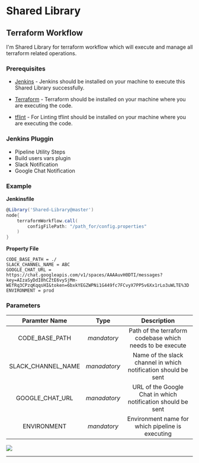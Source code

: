 # Shared Library
## Terraform Workflow
I'm Shared Library for terraform workflow which will execute and manage all terraform related operations.

### Prerequisites
- [Jenkins](https://www.jenkins.io/doc/book/installing/) - Jenkins should be installed on your machine to execute this Shared Library successfully.

- [Terraform](https://www.terraform.io/) - Terraform should be installed on your machine where you are executing the code.

- [tflint](https://github.com/terraform-linters/tflint) - For Linting tflint should be installed on your machine where you are executing the code.

### Jenkins Pluggin
- Pipeline Utility Steps
- Build users vars plugin
- Slack Notification
- Google Chat Notification

### Example

****Jenkinsfile****
```groovy
@Library('Shared-Library@master')
node{
    terraformWorkflow.call(
        configFilePath: "/path_for/config.properties"
    )
}
````

****Property File****
````properties
CODE_BASE_PATH = ./
SLACK_CHANNEL_NAME = ABC
GOOGLE_CHAT_URL = https://chat.googleapis.com/v1/spaces/AAAAuvH0DTI/messages?key=AIzaSyDdI0hCZtE6vySjMm-WEfRq3CPzqKqqsHI&token=6bxkYEGZWPNi1G449fc7FCvyX7PP5v6Xx1rLo3uWLTE%3D
ENVIRONMENT = prod
````

### Parameters

|**Paramter Name**| **Type** | **Description** |
|:-----------------:|:----------:|:-----------------:|
| CODE_BASE_PATH | *mandatory* | Path of the terraform codebase which needs to be execute |
| SLACK_CHANNEL_NAME | *manadatory* | Name of the slack channel in which notification should be sent |
| GOOGLE_CHAT_URL | *manadatory* | URL of the Google Chat in which notification should be sent |
| ENVIRONMENT | *mandatory* | Environment name for which pipeline is executing |

![](/img/terraformWorkflow.png)

---

